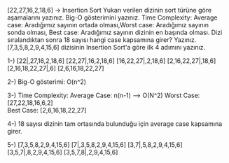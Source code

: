 [22,27,16,2,18,6] -> Insertion Sort
Yukarı verilen dizinin sort türüne göre aşamalarını yazınız.
Big-O gösterimini yazınız.
Time Complexity: Average case: Aradığımız sayının ortada olması,Worst case: Aradığımız sayının sonda olması, Best case: Aradığımız sayının dizinin en başında olması.
Dizi sıralandıktan sonra 18 sayısı hangi case kapsamına girer? Yazınız.
[7,3,5,8,2,9,4,15,6] dizisinin Insertion Sort'a göre ilk 4 adımını yazınız.

1-)
[22|,27,16,2,18,6]
[22,27|,16,2,18,6]
[16,22,27|,2,18,6]
[2,16,22,27|,18,6]
[2,16,18,22,27|,6]
[2,6,16,18,22,27]

2-)
Big-O gösterimi: O(n^2)

3-)
Time Complexity:
Average Case: n(n-1) --> O(N^2)
Worst Case: [27,22,18,16,6,2]   
Best Case: [2,6,16,18,22,27]

4-)
18 sayısı dizinin tam ortasında bulunduğu için average case kapsamına girer.

5-)
[7,3,5,8,2,9,4,15,6]
[7|,3,5,8,2,9,4,15,6]
[3,7|,5,8,2,9,4,15,6]
[3,5,7|,8,2,9,4,15,6]
[3,5,7,8|,2,9,4,15,6]
